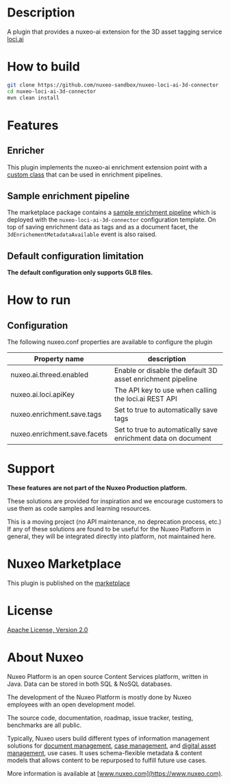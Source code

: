 # Description
A plugin that provides a nuxeo-ai extension for the 3D asset tagging service [loci.ai](https://www.loci.ai/)

# How to build
```bash
git clone https://github.com/nuxeo-sandbox/nuxeo-loci-ai-3d-connector
cd nuxeo-loci-ai-3d-connector
mvn clean install
```

# Features
## Enricher
This plugin implements the nuxeo-ai enrichment extension point with a [custom class](https://github.com/nuxeo-sandbox/nuxeo-loci-ai-3d-connector/blob/master/nuxeo-loci-ai-3d-connector-core/src/main/resources/OSGI-INF/enrichment-provider-contrib.xml) that can be used in enrichment pipelines.

## Sample enrichment pipeline
The marketplace package contains a [sample enrichment pipeline](https://github.com/nuxeo-sandbox/nuxeo-loci-ai-3d-connector/blob/master/nuxeo-loci-ai-3d-connector-package/src/main/resources/install/templates/nuxeo-loci-ai-3d-connector/config/loci-pipeline-config.xml) which is deployed with the `nuxeo-loci-ai-3d-connector` configuration template.
On top of saving enrichment data as tags and as a document facet, the `3dEnrichementMetadataAvailable` event is also raised.

## Default configuration limitation
**The default configuration only supports GLB files.**

# How to run
## Configuration
The following nuxeo.conf properties are available to configure the plugin

| Property name                 | description                                                   |
|-------------------------------|---------------------------------------------------------------|
| nuxeo.ai.threed.enabled       | Enable or disable the default 3D asset enrichment pipeline    |
| nuxeo.ai.loci.apiKey          | The API key to use when calling the loci.ai REST API          |
| nuxeo.enrichment.save.tags    | Set to true to automatically save tags                        |
| nuxeo.enrichment.save.facets  | Set to true to automatically save enrichment data on document |

# Support
**These features are not part of the Nuxeo Production platform.**

These solutions are provided for inspiration and we encourage customers to use them as code samples and learning
resources.

This is a moving project (no API maintenance, no deprecation process, etc.) If any of these solutions are found to be
useful for the Nuxeo Platform in general, they will be integrated directly into platform, not maintained here.

# Nuxeo Marketplace
This plugin is published on
the [marketplace](https://connect.nuxeo.com/nuxeo/site/marketplace/package/nuxeo-loci-ai-3d-connector)

# License
[Apache License, Version 2.0](http://www.apache.org/licenses/LICENSE-2.0.html)

# About Nuxeo
Nuxeo Platform is an open source Content Services platform, written in Java. Data can be stored in both SQL & NoSQL
databases.

The development of the Nuxeo Platform is mostly done by Nuxeo employees with an open development model.

The source code, documentation, roadmap, issue tracker, testing, benchmarks are all public.

Typically, Nuxeo users build different types of information management solutions
for [document management](https://www.nuxeo.com/solutions/document-management/), [case management](https://www.nuxeo.com/solutions/case-management/),
and [digital asset management](https://www.nuxeo.com/solutions/dam-digital-asset-management/), use cases. It uses
schema-flexible metadata & content models that allows content to be repurposed to fulfill future use cases.

More information is available at [www.nuxeo.com](https://www.nuxeo.com).